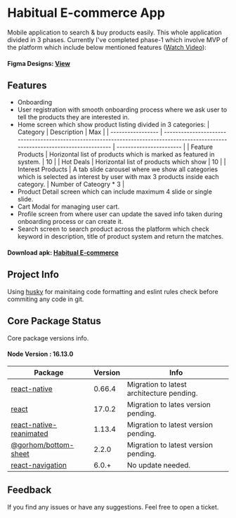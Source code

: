 # Habitual E-commerce App

Mobile application to search & buy products easily. This whole application divided in 3 phases.
Currently I've completed phase-1 which involve MVP of the platform which include below mentioned features ([Watch Video](https://www.linkedin.com/posts/mehraas_design-ecommerce-reactnative-activity-6943989872491659264-o6kc?utm_source=share&utm_medium=member_desktop)):

#### Figma Designs: [View](https://www.figma.com/file/QNX7J2J2gX7yDn40i0Wboa/Habitual-Ecommerce?node-id=579%3A7978)

## Features

- Onboarding
- User registration with smooth onboarding process where we ask user to tell the products they are interested in.
- Home screen which show product listing divided in 3 categories:
  | Category | Description | Max |
  | ----------------- | --------------------------------------------------------------------------------------------------------------------------------- | ----------------------- |
  | Feature Products | Horizontal list of products which is marked as featured in system. | 10 |
  | Hot Deals | Horizontal list of products which show | 10 |
  | Interest Products | A tab slide carousel where we show all categories which is selected as interest by user with max 3 products inside each category. | Number of Cateogry \* 3 |
- Product Detail screen which can include maximum 4 slide or single slide.
- Cart Modal for managing user cart.
- Profile screen from where user can update the saved info taken during onboarding process or
  can create it.
- Search screen to search product across the platform which check keyword in description, title of product system and return the matches.

#### Download apk: [Habitual E-commerce](https://drive.google.com/file/d/1d9h0HWm-55JlYyOQu1Fmefy06xT2aSd7/view?usp=sharing)

## Project Info

Using [husky](https://www.npmjs.com/package/husky) for mainitaing code formatting and eslint rules check before commiting any code in git.

## Core Package Status

Core package versions info.

#### Node Version : 16.13.0

| Package                                                                        | Version | Info                                      |
| ------------------------------------------------------------------------------ | ------- | ----------------------------------------- |
| [react-native](https://reactnative.dev/)                                       | 0.66.4  | Migration to latest architecture pending. |
| [react](https://reactjs.org/)                                                  | 17.0.2  | Migration to lates version pending.       |
| [react-native-reanimated](https://docs.swmansion.com/react-native-reanimated/) | 1.13.4  | Migration to latest version pending.      |
| [@gorhom/bottom-sheet](https://gorhom.github.io/react-native-bottom-sheet/)    | 2.2.0   | Migration to latest version pending.      |
| [react-navigation](https://reactnavigation.org/)                               | 6.0.+   | No update needed.                         |

## Feedback

If you find any issues or have any suggestions. Feel free to open a ticket.

